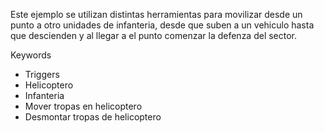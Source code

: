 
Este ejemplo se utilizan distintas herramientas para movilizar desde un punto a otro unidades de infanteria,
desde que suben a un vehiculo hasta que descienden y al llegar a el punto comenzar la defenza del sector.

Keywords
- Triggers
- Helicoptero
- Infanteria
- Mover tropas en helicoptero
- Desmontar tropas de helicoptero